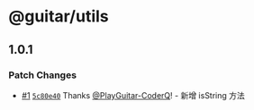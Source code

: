# @guitar/utils

## 1.0.1

### Patch Changes

- [#1](https://github.com/PlayGuitar-CoderQ/guitar-utils/pull/1) [`5c80e40`](https://github.com/PlayGuitar-CoderQ/guitar-utils/commit/5c80e405892272dc79a257071830b06136c16793) Thanks [@PlayGuitar-CoderQ](https://github.com/PlayGuitar-CoderQ)! - 新增 isString 方法
